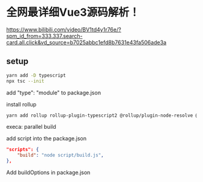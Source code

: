 
# 全网最详细Vue3源码解析！
https://www.bilibili.com/video/BV1td4y1r76e/?spm_id_from=333.337.search-card.all.click&vd_source=b7025abbc1efd8b7631e43fa506ade3a


## setup
```sh
yarn add -D typescript
npx tsc --init
```
add   "type": "module" to package.json

install rollup
```sh
yarn add rollup rollup-plugin-typescript2 @rollup/plugin-node-resolve @rollup/plugin-json execa -D -W
```
execa: parallel build

add script into the package.json
```json
"scripts": {
    "build": "node script/build.js",
},
```

Add buildOptions in package.json
